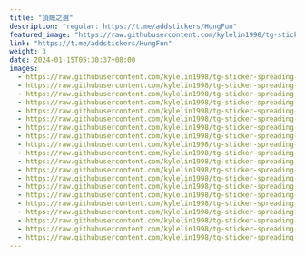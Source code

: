 ```yaml
---
title: "頂癮之選"
description: "regular: https://t.me/addstickers/HungFun"
featured_image: "https://raw.githubusercontent.com/kylelin1998/tg-sticker-spreading-worldwide-images/main/img/cac5c0e7-1ed0-4108-9c49-bbeafeaf121a.jpg"
link: "https://t.me/addstickers/HungFun"
weight: 3
date: 2024-01-15T05:30:37+08:00
images:
  - https://raw.githubusercontent.com/kylelin1998/tg-sticker-spreading-worldwide-images/main/img/cac5c0e7-1ed0-4108-9c49-bbeafeaf121a.jpg
  - https://raw.githubusercontent.com/kylelin1998/tg-sticker-spreading-worldwide-images/main/img/cb596902-20e7-4ff2-86bb-58f421b787ea.jpg
  - https://raw.githubusercontent.com/kylelin1998/tg-sticker-spreading-worldwide-images/main/img/777a9b65-a477-4885-aa95-51ff37cae580.jpg
  - https://raw.githubusercontent.com/kylelin1998/tg-sticker-spreading-worldwide-images/main/img/4ea309bd-5505-42ff-8132-fbe56a4efc67.jpg
  - https://raw.githubusercontent.com/kylelin1998/tg-sticker-spreading-worldwide-images/main/img/eb1508e4-9485-43bf-8475-4528352af7e1.jpg
  - https://raw.githubusercontent.com/kylelin1998/tg-sticker-spreading-worldwide-images/main/img/92fdc03f-2e09-4c84-8589-b726c3004d4b.jpg
  - https://raw.githubusercontent.com/kylelin1998/tg-sticker-spreading-worldwide-images/main/img/be2530a2-da55-4444-82dd-1e26b6bbf2ce.jpg
  - https://raw.githubusercontent.com/kylelin1998/tg-sticker-spreading-worldwide-images/main/img/03d7ce26-58c3-4e94-b0e0-466d089f2385.jpg
  - https://raw.githubusercontent.com/kylelin1998/tg-sticker-spreading-worldwide-images/main/img/c4c05b22-d574-440d-84a1-80ea1fde4c2b.jpg
  - https://raw.githubusercontent.com/kylelin1998/tg-sticker-spreading-worldwide-images/main/img/d8b2ae9c-f1f3-4752-aa10-1b6267643f96.jpg
  - https://raw.githubusercontent.com/kylelin1998/tg-sticker-spreading-worldwide-images/main/img/09c077a4-4d37-46d6-8ad0-ce54216d10a9.jpg
  - https://raw.githubusercontent.com/kylelin1998/tg-sticker-spreading-worldwide-images/main/img/b4383fc4-c08c-45b4-8015-b166050fefd6.jpg
  - https://raw.githubusercontent.com/kylelin1998/tg-sticker-spreading-worldwide-images/main/img/ff7dae46-6ea4-4699-91cc-7e5d2800ab0a.jpg
  - https://raw.githubusercontent.com/kylelin1998/tg-sticker-spreading-worldwide-images/main/img/99bfadc7-cbd5-4d8e-a34b-aa6306bf43d4.jpg
  - https://raw.githubusercontent.com/kylelin1998/tg-sticker-spreading-worldwide-images/main/img/f69267d8-fcad-49e9-8322-84c5237f5642.jpg
  - https://raw.githubusercontent.com/kylelin1998/tg-sticker-spreading-worldwide-images/main/img/ac3aa954-eac1-446d-bbd0-b367501fd7cf.jpg
  - https://raw.githubusercontent.com/kylelin1998/tg-sticker-spreading-worldwide-images/main/img/5e611eab-3865-4a8e-8291-76b720d58ed0.jpg
  - https://raw.githubusercontent.com/kylelin1998/tg-sticker-spreading-worldwide-images/main/img/0c8429d5-5e86-414f-99ee-8ceed5bb5111.jpg
  - https://raw.githubusercontent.com/kylelin1998/tg-sticker-spreading-worldwide-images/main/img/87026f8b-1a3b-4f1a-a37c-3c16e489b3cd.jpg
  - https://raw.githubusercontent.com/kylelin1998/tg-sticker-spreading-worldwide-images/main/img/6855fa7c-6596-445c-be04-ee3fd1ebfecd.jpg
---
```

